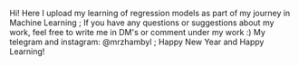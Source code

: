 Hi! Here I upload my learning of regression models as part of my journey in Machine Learning ;
If you have any questions or suggestions about my work, feel free to write me in DM's or comment under my work :)
My telegram and instagram: @mrzhambyl ;
Happy New Year and Happy Learning!
